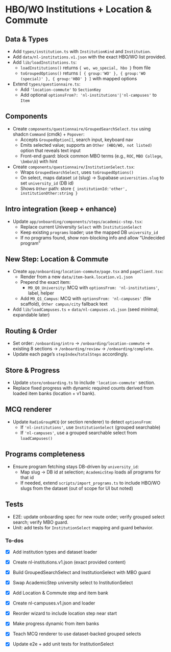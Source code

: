 <!-- bc050d81-f96f-4df8-9358-4667802cd67b f2b7dccb-9525-4244-bbf5-68055b3b8926 -->
# HBO/WO Institutions + Location & Commute

## Data & Types
- Add `types/institution.ts` with `InstitutionKind` and `Institution`.
- Add `data/nl-institutions.v1.json` with the exact HBO/WO list provided.
- Add `lib/loadInstitutions.ts`:
  - `loadInstitutions()` returns `{ wo, wo_special, hbo }` from file
  - `toGroupedOptions()` returns `[ { group:'WO' }, { group:'WO (special)' }, { group:'HBO' } ]` with mapped options
- Extend `types/questionnaire.ts`:
  - Add `'location-commute'` to `SectionKey`
  - Add optional `optionsFrom?: 'nl-institutions'|'nl-campuses'` to `Item`

## Components
- Create `components/questionnaire/GroupedSearchSelect.tsx` using shadcn `Command` (cmdk) + `Popover`:
  - Accepts `GroupedOption[]`, search input, keyboard nav
  - Emits selected value; supports an `Other (HBO/WO, not listed)` option that reveals text input
  - Front-end guard: block common MBO terms (e.g., `ROC`, `MBO College`, `\bmbo\b`) with hint
- Create `components/questionnaire/InstitutionSelect.tsx`:
  - Wraps `GroupedSearchSelect`, uses `toGroupedOptions()`
  - On select, maps dataset `id` (slug) → Supabase `universities.slug` to set `university_id` (DB id)
  - Shows `Other` path: store `{ institutionId:'other', institutionOther:string }`

## Intro integration (keep + enhance)
- Update `app/onboarding/components/steps/academic-step.tsx`:
  - Replace current University `Select` with `InstitutionSelect`
  - Keep existing `programs` loader; use the mapped DB `university_id`
  - If no programs found, show non-blocking info and allow “Undecided program”

## New Step: Location & Commute
- Create `app/onboarding/location-commute/page.tsx` and `pageClient.tsx`:
  - Render from a new `data/item-bank.location.v1.json`
  - Prepend the exact item:
    - `M9_Q0_University`: MCQ with `optionsFrom: 'nl-institutions'`, label, helper
  - Add `M9_Q1_Campus`: MCQ with `optionsFrom: 'nl-campuses'` (file scaffold), `Other campus/city` fallback text
- Add `lib/loadCampuses.ts` + `data/nl-campuses.v1.json` (seed minimal; expandable later)

## Routing & Order
- Set order: `/onboarding/intro` → `/onboarding/location-commute` → existing 8 sections → `/onboarding/review` → `/onboarding/complete`.
- Update each page’s `stepIndex`/`totalSteps` accordingly.

## Store & Progress
- Update `store/onboarding.ts` to include `'location-commute'` section.
- Replace fixed progress with dynamic required counts derived from loaded item banks (location + v1 bank).

## MCQ renderer
- Update `RadioGroupMCQ` (or section renderer) to detect `optionsFrom`:
  - If `'nl-institutions'`, use `InstitutionSelect` (grouped searchable)
  - If `'nl-campuses'`, use a grouped searchable select from `loadCampuses()`

## Programs completeness
- Ensure program fetching stays DB-driven by `university_id`:
  - Map slug → DB id at selection; `AcademicStep` loads all programs for that id
  - If needed, extend `scripts/import_programs.ts` to include HBO/WO slugs from the dataset (out of scope for UI but noted)

## Tests
- E2E: update onboarding spec for new route order; verify grouped select search; verify MBO guard.
- Unit: add tests for `InstitutionSelect` mapping and guard behavior.


### To-dos

- [x] Add institution types and dataset loader
- [x] Create nl-institutions.v1.json (exact provided content)
- [x] Build GroupedSearchSelect and InstitutionSelect with MBO guard
- [x] Swap AcademicStep university select to InstitutionSelect
- [x] Add Location & Commute step and item bank
- [x] Create nl-campuses.v1.json and loader
- [x] Reorder wizard to include location step near start
- [x] Make progress dynamic from item banks
- [x] Teach MCQ renderer to use dataset-backed grouped selects
- [x] Update e2e + add unit tests for InstitutionSelect

